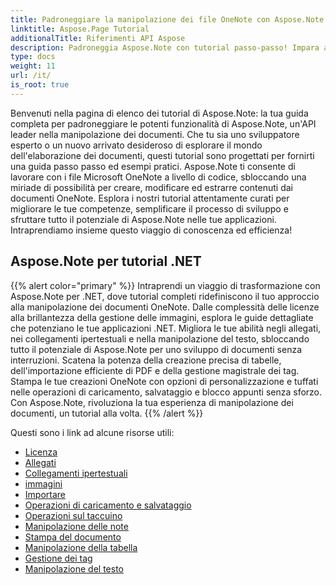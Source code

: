 ```yaml
---
title: Padroneggiare la manipolazione dei file OneNote con Aspose.Note
linktitle: Aspose.Page Tutorial
additionalTitle: Riferimenti API Aspose
description: Padroneggia Aspose.Note con tutorial passo-passo! Impara a manipolare i file OneNote a livello di codice per un'elaborazione efficiente dei documenti.
type: docs
weight: 11
url: /it/
is_root: true
---
```


Benvenuti nella pagina di elenco dei tutorial di Aspose.Note: la tua guida completa per padroneggiare le potenti funzionalità di Aspose.Note, un'API leader nella manipolazione dei documenti. Che tu sia uno sviluppatore esperto o un nuovo arrivato desideroso di esplorare il mondo dell'elaborazione dei documenti, questi tutorial sono progettati per fornirti una guida passo passo ed esempi pratici. Aspose.Note ti consente di lavorare con i file Microsoft OneNote a livello di codice, sbloccando una miriade di possibilità per creare, modificare ed estrarre contenuti dai documenti OneNote. Esplora i nostri tutorial attentamente curati per migliorare le tue competenze, semplificare il processo di sviluppo e sfruttare tutto il potenziale di Aspose.Note nelle tue applicazioni. Intraprendiamo insieme questo viaggio di conoscenza ed efficienza!

## Aspose.Note per tutorial .NET
{{% alert color="primary" %}}
Intraprendi un viaggio di trasformazione con Aspose.Note per .NET, dove tutorial completi ridefiniscono il tuo approccio alla manipolazione dei documenti OneNote. Dalle complessità delle licenze alla brillantezza della gestione delle immagini, esplora le guide dettagliate che potenziano le tue applicazioni .NET. Migliora le tue abilità negli allegati, nei collegamenti ipertestuali e nella manipolazione del testo, sbloccando tutto il potenziale di Aspose.Note per uno sviluppo di documenti senza interruzioni. Scatena la potenza della creazione precisa di tabelle, dell'importazione efficiente di PDF e della gestione magistrale dei tag. Stampa le tue creazioni OneNote con opzioni di personalizzazione e tuffati nelle operazioni di caricamento, salvataggio e blocco appunti senza sforzo. Con Aspose.Note, rivoluziona la tua esperienza di manipolazione dei documenti, un tutorial alla volta.
{{% /alert %}}

Questi sono i link ad alcune risorse utili:
 
- [Licenza](./net/licensing/)
- [Allegati](./net/attachments/)
- [Collegamenti ipertestuali](./net/hyperlinks/)
- [immagini](./net/images/)
- [Importare](./net/import/)
- [Operazioni di caricamento e salvataggio](./net/loading-and-saving-operations/)
- [Operazioni sul taccuino](./net/notebook-operations/)
- [Manipolazione delle note](./net/note-manipulation/)
- [Stampa del documento](./net/printing-document/)
- [Manipolazione della tabella](./net/table-manipulation/)
- [Gestione dei tag](./net/tag-management/)
- [Manipolazione del testo](./net/text-manipulation/)

